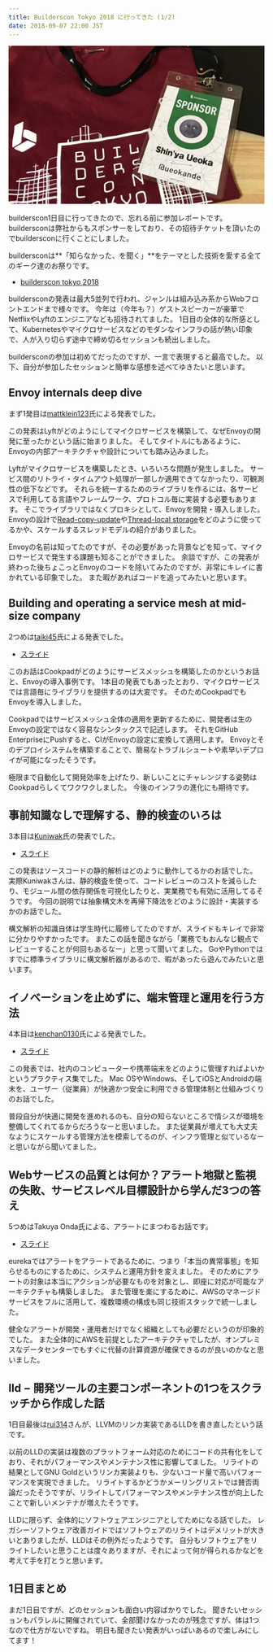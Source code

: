 ```yaml
---
title: Builderscon Tokyo 2018 に行ってきた (1/2)
date: 2018-09-07 22:00 JST
---
```


![Builderscon Tokyo 2018 1st Day](builderscon-1st-day.jpg)

builderscon1日目に行ってきたので、忘れる前に参加レポートです。
buildersconは弊社からもスポンサーをしており、その招待チケットを頂いたのでbuildersconに行くことにしました。

buildersconは**「知らなかった、を聞く」**をテーマとした技術を愛する全てのギーク達のお祭りです。

- [builderscon tokyo 2018](https://builderscon.io/tokyo/2018)


buildersconの発表は最大5並列で行われ、ジャンルは組み込み系からWebフロントエンドまで様々です。
今年は（今年も？）ゲストスピーカーが豪華でNetflixやLyftのエンジニアなども招待されてました。
1日目の全体的な所感として、Kubernetesやマイクロサービスなどのモダンなインフラの話が熱い印象で、人が入り切らず途中で締め切るセッションも続出しました。

buildersconの参加は初めてだったのですが、一言で表現すると最高でした。
以下、自分が参加したセッションと簡単な感想を述べてゆきたいと思います。


Envoy internals deep dive
-------------------------

まず1発目は[mattklein123][@mattklein123]氏による発表でした。

この発表はLyftがどのようにしてマイクロサービスを構築して、なぜEnvoyの開発に至ったかという話に始まりました。
そしてタイトルにもあるように、Envoyの内部アーキテクチャや設計についても踏み込みました。

Lyftがマイクロサービスを構築したとき、いろいろな問題が発生しました。
サービス間のリトライ・タイムアウト処理が一部しか適用できてなかったり、可観測性の低下などです。
それらを統一するためのライブラリを作るには、各サービスで利用してる言語やフレームワーク、プロトコル毎に実装する必要もあります。
そこでライブラリではなくプロキシとして、Envoyを開発・導入しました。
Envoyの設計で[Read-copy-update](https://en.wikipedia.org/wiki/Read-copy-update)や[Thread-local storage](https://en.wikipedia.org/wiki/Thread-local_storage)をどのように使ってるかや、スケールするスレッドモデルの紹介がありました。

Envoyの名前は知ってたのですが、その必要があった背景などを知って、マイクロサービスで発生する課題も知ることができました。
余談ですが、この発表が終わった後ちょこっとEnvoyのコードを除いてみたのですが、非常にキレイに書かれている印象でした。
また暇があればコードを追ってみたいと思います。

Building and operating a service mesh at mid-size company
---------------------------------------------------------

2つめは[taiki45][@taiki45]氏による発表でした。

- [スライド](https://speakerdeck.com/taiki45/building-and-operating-service-mesh-at-mid-size-company)

このお話はCookpadがどのようにサービスメッシュを構築したのかというお話と、Envoyの導入事例です。
1本目の発表でもあったとおり、マイクロサービスでは言語毎にライブラリを提供するのは大変です。
そのためCookpadでもEnvoyを導入しました。

Cookpadではサービスメッシュ全体の適用を更新するために、開発者は生のEnvoyの設定ではなく容易なシンタックスで記述します。
それをGitHub EnterpriseにPushすると、CIがEnvoyの設定に変換して適用します。
Envoyとそのデプロイシステムを構築することで、簡易なトラブルシュートや素早いデプロイが可能になったそうです。

極限まで自動化して開発効率を上げたり、新しいことにチャレンジする姿勢はCookpadらしくてワクワクしました。
今後のインフラの進化にも期待です。

事前知識なしで理解する、静的検査のいろは
----------------------------------------

3本目は[Kuniwak][@orga_chem]氏の発表でした。

- [スライド](https://speakerdeck.com/orgachem/introduction-about-static-analysis-without-previous-knowledge)

この発表はソースコードの静的解析はどのように動作してるかのお話でした。
実際Kuniwakさんは、静的検査を使って、コードレビューのコストを減らしたり、モジュール間の依存関係を可視化したりと、実業務でも有効に活用してるそうです。
今回の説明では抽象構文木を再帰下降法をどのように設計・実装するかのお話でした。

構文解析の知識自体は学生時代に履修してたのですが、スライドもキレイで非常に分かりやすかったです。
またこの話を聞きながら「業務でもおんなじ観点でレビューすることが何回もあるなー」と思って聞いてました。
GoやPythonではすでに標準ライブラリに構文解析器があるので、暇があったら遊んでみたいと思います。

イノベーションを止めずに、端末管理と運用を行う方法
--------------------------------------------------

4本目は[kenchan0130][@kenchan0130]氏による発表でした。

- [スライド](https://speakerdeck.com/kenchan0130/ifalsebesiyonwozhi-mezuni-duan-mo-guan-li-toyun-yong-woxing-ufang-fa)

この発表では、社内のコンピューターや携帯端末をどのように管理すればよいかというプラクティス集でした。
Mac OSやWindows、そしてiOSとAndroidの端末を、ユーザー（従業員）が快適かつ安全に利用できる管理体制と仕組みづくりのお話でした。

普段自分が快適に開発を進めれるのも、自分の知らないところで情シスが環境を整備してくれてるからだろうなーと思いました。
また従業員が増えても大丈夫なようにスケールする管理方法を模索してるのが、インフラ管理と似ているなーと思いながら聞いてました。

Webサービスの品質とは何か？アラート地獄と監視の失敗、サービスレベル目標設計から学んだ3つの答え
----------------------------------------------------------------------------------------------

5つめはTakuya Onda氏による、アラートにまつわるお話です。

- [スライド](https://speakerdeck.com/takuya542/websabisufalsepin-zhi-tohahe-ka-aratodi-yu-tojian-shi-falseshi-bai-sabisureberumu-biao-she-ji-karaxue-nda3tufalseda-e)

eurekaではアラートをアラートであるために、つまり「本当の異常事態」を知らせるものにするために、システムと運用方針を変えました。
そのためにアラートの対象は本当にアクションが必要なものを対象とし、即座に対応が可能なアーキテクチャも構築しました。
また管理を楽にするために、AWSのマネージドサービスをフルに活用して、複数環境の構成も同じ技術スタックで統一しました。

健全なアラートが開発・運用者だけでなく組織としても必要だというのが印象的でした。
また全体的にAWSを前提としたアーキテクチャでしたが、オンプレミスなデータセンターでもすぐに代替の計算資源が確保できるのが良いのかなと思いました。

lld − 開発ツールの主要コンポーネントの1つをスクラッチから作成した話
-------------------------------------------------------------------

1日目最後は[rui314][@rui314]さんが、LLVMのリンカ実装であるLLDを書き直したという話です。

以前のLLDの実装は複数のプラットフォーム対応のためにコードの共有化をしており、それがパフォーマンスやメンテナンス性に影響してました。
リライトの結果としてGNU Goldというリンカ実装よりも、少ないコード量で高いパフォーマンスを実現できました。
リライトするかどうかメーリングリストでは賛否両論だったそうですが、リライトしてパフォーマンスやメンテナンス性が向上したことで新しいメンテナが増えたそうです。

LLDに限らず、全体的にソフトウェアエンジニアとしてためになる話でした。
レガシーソフトウェア改善ガイドではソフトウェアのリライトはデメリットが大きいとありましたが、LLDはその例外だったようです。
自分もソフトウェアをリライトしたいと思うことは度々ありますが、それによって何が得られるかなどを考えて手を打とうと思います。

1日目まとめ
-----------

まだ1日目ですが、どのセッションも面白い内容ばかりでした。
聞きたいセッションもパラレルに開催されていて、全部聞けなかったのが残念ですが、体は1つなので仕方がないですね。
明日も聞きたい発表がいっぱいあるので楽しみにしてます！



[@mattklein123]: https://twitter.com/mattklein123
[@taiki45]: https://twitter.com/taiki45
[@orga_chem]: https://twitter.com/orga_chem
[@kenchan0130]: https://twitter.com/kenchan0130
[@rui314]: https://twitter.com/rui314
